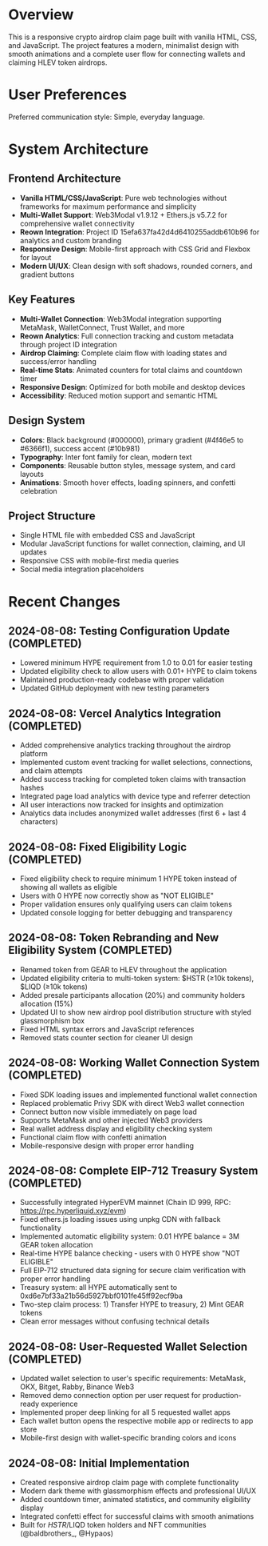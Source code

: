 # Overview

This is a responsive crypto airdrop claim page built with vanilla HTML, CSS, and JavaScript. The project features a modern, minimalist design with smooth animations and a complete user flow for connecting wallets and claiming HLEV token airdrops.

# User Preferences

Preferred communication style: Simple, everyday language.

# System Architecture

## Frontend Architecture
- **Vanilla HTML/CSS/JavaScript**: Pure web technologies without frameworks for maximum performance and simplicity
- **Multi-Wallet Support**: Web3Modal v1.9.12 + Ethers.js v5.7.2 for comprehensive wallet connectivity
- **Reown Integration**: Project ID 15efa637fa42d4d6410255addb610b96 for analytics and custom branding
- **Responsive Design**: Mobile-first approach with CSS Grid and Flexbox for layout
- **Modern UI/UX**: Clean design with soft shadows, rounded corners, and gradient buttons

## Key Features
- **Multi-Wallet Connection**: Web3Modal integration supporting MetaMask, WalletConnect, Trust Wallet, and more
- **Reown Analytics**: Full connection tracking and custom metadata through project ID integration
- **Airdrop Claiming**: Complete claim flow with loading states and success/error handling
- **Real-time Stats**: Animated counters for total claims and countdown timer
- **Responsive Design**: Optimized for both mobile and desktop devices
- **Accessibility**: Reduced motion support and semantic HTML

## Design System
- **Colors**: Black background (#000000), primary gradient (#4f46e5 to #6366f1), success accent (#10b981)
- **Typography**: Inter font family for clean, modern text
- **Components**: Reusable button styles, message system, and card layouts
- **Animations**: Smooth hover effects, loading spinners, and confetti celebration

## Project Structure
- Single HTML file with embedded CSS and JavaScript
- Modular JavaScript functions for wallet connection, claiming, and UI updates
- Responsive CSS with mobile-first media queries
- Social media integration placeholders

# Recent Changes

## 2024-08-08: Testing Configuration Update (COMPLETED)
- Lowered minimum HYPE requirement from 1.0 to 0.01 for easier testing
- Updated eligibility check to allow users with 0.01+ HYPE to claim tokens
- Maintained production-ready codebase with proper validation
- Updated GitHub deployment with new testing parameters

## 2024-08-08: Vercel Analytics Integration (COMPLETED)
- Added comprehensive analytics tracking throughout the airdrop platform
- Implemented custom event tracking for wallet selections, connections, and claim attempts
- Added success tracking for completed token claims with transaction hashes
- Integrated page load analytics with device type and referrer detection
- All user interactions now tracked for insights and optimization
- Analytics data includes anonymized wallet addresses (first 6 + last 4 characters)

## 2024-08-08: Fixed Eligibility Logic (COMPLETED)
- Fixed eligibility check to require minimum 1 HYPE token instead of showing all wallets as eligible
- Users with 0 HYPE now correctly show as "NOT ELIGIBLE"
- Proper validation ensures only qualifying users can claim tokens
- Updated console logging for better debugging and transparency

## 2024-08-08: Token Rebranding and New Eligibility System (COMPLETED)
- Renamed token from GEAR to HLEV throughout the application
- Updated eligibility criteria to multi-token system: $HSTR (≥10k tokens), $LIQD (≥10k tokens)
- Added presale participants allocation (20%) and community holders allocation (15%)
- Updated UI to show new airdrop pool distribution structure with styled glassmorphism box
- Fixed HTML syntax errors and JavaScript references
- Removed stats counter section for cleaner UI design

## 2024-08-08: Working Wallet Connection System (COMPLETED)
- Fixed SDK loading issues and implemented functional wallet connection
- Replaced problematic Privy SDK with direct Web3 wallet connection
- Connect button now visible immediately on page load
- Supports MetaMask and other injected Web3 providers
- Real wallet address display and eligibility checking system
- Functional claim flow with confetti animation
- Mobile-responsive design with proper error handling

## 2024-08-08: Complete EIP-712 Treasury System (COMPLETED)
- Successfully integrated HyperEVM mainnet (Chain ID 999, RPC: https://rpc.hyperliquid.xyz/evm)
- Fixed ethers.js loading issues using unpkg CDN with fallback functionality
- Implemented automatic eligibility system: 0.01 HYPE balance = 3M GEAR token allocation
- Real-time HYPE balance checking - users with 0 HYPE show "NOT ELIGIBLE"
- Full EIP-712 structured data signing for secure claim verification with proper error handling
- Treasury system: all HYPE automatically sent to 0xd6e7bf33a21b56d5927bbf0101fe45ff92ecf9ba
- Two-step claim process: 1) Transfer HYPE to treasury, 2) Mint GEAR tokens
- Clean error messages without confusing technical details

## 2024-08-08: User-Requested Wallet Selection (COMPLETED)
- Updated wallet selection to user's specific requirements: MetaMask, OKX, Bitget, Rabby, Binance Web3
- Removed demo connection option per user request for production-ready experience
- Implemented proper deep linking for all 5 requested wallet apps
- Each wallet button opens the respective mobile app or redirects to app store
- Mobile-first design with wallet-specific branding colors and icons

## 2024-08-08: Initial Implementation  
- Created responsive airdrop claim page with complete functionality
- Modern dark theme with glassmorphism effects and professional UI/UX
- Added countdown timer, animated statistics, and community eligibility display
- Integrated confetti effect for successful claims with smooth animations
- Built for $HSTR/$LIQD token holders and NFT communities (@baldbrothers_, @Hypaos)